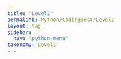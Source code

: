 ```yaml
---
title: "Level1"
permalink: Python/CodingTest/Level1
layout: tag
sidebar:
  nav: "python-menu"
taxonomy: Level1
---
```

